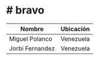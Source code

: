 # # bravo

| Nombre | Ubicación |
| ------ | ------ |
| Miguel Polanco | Venezuela |
| Jorbi Fernandez | Venezuela |
